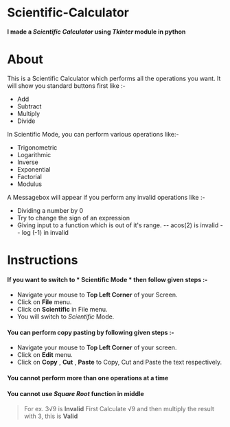 # Scientific-Calculator
**I made a *Scientific Calculator* using *Tkinter*  module in python**

# About

This is a Scientific Calculator which performs all the operations you want. It will show you standard buttons first like :- 
- Add
- Subtract
- Multiply
- Divide

In Scientific Mode, you can perform various operations like:-
- Trigonometric
- Logarithmic
- Inverse
- Exponential
- Factorial
- Modulus

A Messagebox will appear if you perform any invalid operations like :-
- Dividing a number by 0
- Try to change the sign of an expression
- Giving input to a function which is out of it's range.
-- acos(2) is invalid
-- log (-1) in invalid

# Instructions

#### If you want to switch to * Scientific Mode * then follow given steps :-
- Navigate your mouse to **Top Left Corner** of your Screen.
- Click on **File** menu.
- Click on **Scientific** in File menu.
- You will switch to *Scientific* Mode.

#### You can perform copy pasting by following given steps :-
- Navigate your mouse to **Top Left Corner** of your screen.
- Click on **Edit** menu.
- Click on **Copy** , **Cut** , **Paste** to Copy, Cut and Paste the text respectively.

#### You cannot perform more than one operations at a time
#### You cannot use *Square Root* function in middle
> For ex. 3√9 is **Invalid**
> First Calculate √9 and then multiply the result with 3, this is **Valid**



